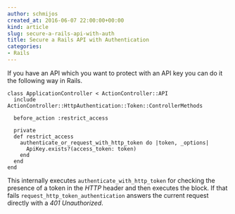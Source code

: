 ```yaml
---
author: schmijos
created_at: 2016-06-07 22:00:00+00:00
kind: article
slug: secure-a-rails-api-with-auth
title: Secure a Rails API with Authentication
categories:
- Rails
---
```


If you have an API which you want to protect with an API key you can do
it the following way in Rails.

    class ApplicationController < ActionController::API
      include ActionController::HttpAuthentication::Token::ControllerMethods

      before_action :restrict_access

      private
      def restrict_access
        authenticate_or_request_with_http_token do |token, _options|
          ApiKey.exists?(access_token: token)
        end
      end
    end

This internally executes `authenticate_with_http_token` for checking the
presence of a token in the *HTTP* header and then executes the block. If that
fails `request_http_token_authentication` answers the current request directly
with a *401 Unauthorized*.

